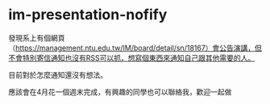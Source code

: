 # im-presentation-nofify

發現系上有個網頁（https://management.ntu.edu.tw/IM/board/detail/sn/18167）會公告演講，但不會特別寄信通知也沒有RSS可以抓，想寫個東西來通知自己跟其他需要的人。

目前對於怎麼通知還沒有想法。

應該會在4月花一個週末完成，有興趣的同學也可以聯絡我，歡迎一起做
